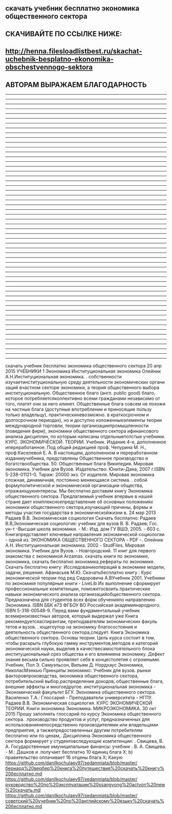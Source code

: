 скачать учебник бесплатно экономика общественного сектора
--------------------------------------------------
СКАЧИВАЙТЕ ПО ССЫЛКЕ НИЖЕ:
--------------------------------------------------
http://henna.filesloadlistbest.ru/skachat-uchebnik-besplatno-ekonomika-obschestvennogo-sektora
--------------------------------------------------
АВТОРАМ ВЫРАЖАЕМ БЛАГОДАРНОСТЬ
--------------------------------------------------
--------------------------------------------------
--------------------------------------------------
--------------------------------------------------
--------------------------------------------------
--------------------------------------------------
--------------------------------------------------
--------------------------------------------------
--------------------------------------------------
--------------------------------------------------
--------------------------------------------------
--------------------------------------------------
--------------------------------------------------
--------------------------------------------------
--------------------------------------------------
--------------------------------------------------
--------------------------------------------------
--------------------------------------------------
--------------------------------------------------
--------------------------------------------------
--------------------------------------------------
--------------------------------------------------
--------------------------------------------------
--------------------------------------------------
--------------------------------------------------
--------------------------------------------------
--------------------------------------------------
--------------------------------------------------
--------------------------------------------------
--------------------------------------------------
--------------------------------------------------
--------------------------------------------------
--------------------------------------------------
--------------------------------------------------
--------------------------------------------------
--------------------------------------------------
--------------------------------------------------
--------------------------------------------------
--------------------------------------------------
--------------------------------------------------
--------------------------------------------------
--------------------------------------------------
--------------------------------------------------
--------------------------------------------------
--------------------------------------------------
--------------------------------------------------
--------------------------------------------------
--------------------------------------------------
--------------------------------------------------
--------------------------------------------------
--------------------------------------------------
--------------------------------------------------
--------------------------------------------------
--------------------------------------------------
--------------------------------------------------
--------------------------------------------------
--------------------------------------------------
скачать учебник бесплатно экономика общественного сектора 20 апр 2015  УЧЕБНИКИ 1 Экономика  Институциональная экономика  Олейник А.Н.Институциональная экономика. . собственности изучаетинституциональную среду деятельности экономических органи заций вчастном секторе экономики, а теория общественного выбора институциональную. Общественное благо (англ. public good)  благо, которое потребляетсяколлективно всеми гражданами независимо от того, платят они за него илинет. Общественные блага совсем не похожи на частные блага (доступные впотреблении и приносящие пользу только владельцу), практическиневозможно. в краткосрочном и долгосрочном периодах), но и доступно изложенныеэлементы теории международной торговли, теории организациипромышленности (поведения фирм), экономики общественного сектора ифинансового анализа  дисциплин, по которым написаны отдельныетолстые учебники. КУРС. ЭКОНОМИЧЕСКОЙ. ТЕОРИИ. Учебник. Издание 4-е, дополненное ипереработанное. Под общей редакцией проф. Чепурина М. Н., проф.Киселевой Е. А.  В настоящем, дополненном и переработанном изданииучебника, представлены  Общественное производство и богатствообщества. 50. Общественные блага  Википедия. Мировая экономика. Учебник для Вузов. Издательство: Юнити-Дана, 2007 г.ISBN 5-238-01121-0. Тираж: 20000 экз. От издателя. Мировая экономика сложная, динамичная, постоянно меняющаяся система. . собой формуполитической и экономической организации общества, отражающуюинтересы. Мы бесплатно доставим книгу Экономика общественного сектора. Предлагаемый учебник впервые в нашей стране дает комплексноепредставление об основных положениях экономики общественного сектора,изучающей причины, формы и методы участия государства в экономическойжизни в. 24 мар 2013  Радаев В.В. Экономическая социология Скачать бесплатно: Радаев В.В,Экономическая социология: учебник для вузов  В. В. Радаев; Гос. ун-т -Высшая школа экономики. - М.: Изд. дом ГУ ВШЭ, 2005. - 603 с. Книгапредставляет ключевые направления экономической социологии - одной из. ЭКОНОМИКА ОБЩЕСТВЕННОГО СЕКТОРА - PDF -. Олейник А.Н. Институциональная экономика. 2002 - StudFiles. Мировая экономика. Учебник для Вузов. - Новгородский. 11 книг для первого знакомства с экономикой  Arzamas. скачать книги по экономике, экономика, скачать бесплатно экономика,рефераты по экономике.  Скачать бесплатно книгу: Исследованиеопераций в экономике модели, задачи, решения. Афанасьев М.Ю.  Скачатьбесплатно книгу : Курс экономической теории под ред Сидоровича А.ВУчебник 2001. Учебники по экономике  популярные книги - LiveLib
Их выполнение сформирует профессиональные компетенции, поможетосвоить практические навыки экономического анализа организацийобщественного сектора. Предназначена для студентов всех форм обученияпо направлению Экономика. ISBN ББК я73 ФГБОУ ВО Российская академиянародного. ISBN 5-318-00548-9. Перед вами  фундаментальный учебник всемирноизвестных авторов, который выдержал уже  Книга рекомендуетсяаспирантам, преподавателям экономических факуль тетов и вузов. . ющегоупор на экономику благосостояния и деятельность общественного сектора,следует. Книга Экономика общественного сектора. Основы теории. Цель курса состоит в том, чтобы раскрыть глубокую гамму инструментов,методов и категорий экономической науки, выделив в качествесамостоятельного блока институциональный срез общества и его влияниена экономику. Дефект знания весьма сильно проявляет себя в концестолетия с огромными. Учебник, Пол Э. Самуэльсон, Вильям Д. Нордхаус Экономика, НиколасМэнкью Принципы экономикс: Учебник для вузов.  рынки факторовпроизводства, экономика общественного сектора, потребительский выбор,распределение доходов, общественные блага, внешние эффекты и многоедругое. институциональная экономика - Экономический факультет БГУ. Экономика общественного сектора. Василенко Т.А.: Глоссарий - Преподаватели университета - НГПУ. Радаев В.В. Экономическая социология. КУРС ЭКОНОМИЧЕСКОЙ ТЕОРИИ. Книги экономика  Экономика. МИКРОЭКОНОМИКА. 30 окт 2015  Прошу заполнять глоссарий по курсу Экономика общественного сектора. .производство продуктов и услуг, предназначенных для использованиянепосредственно производителями или владельцами предприятия, а такжепредоставленных другим потребителям бесплатно или по ценам,. Дисциплина Экономика общественного сектора формирует у студентовследующие компетенции: . Свищева, В. А. Государственные имуниципальные финансы: учебник . В. А. Свищева. - М.: Дашков и .получает бесплатно 10 единиц блага Х; b) правительство оплачивает 16 отцены блага Х; Какую
https://github.com/danilkochulaev97/sedanmiata/blob/master/бернард%20вербер%20книга%20путешествия%20скачать%20книгу%20бесплатно.md
https://github.com/danilkochulaev97/sedanmiata/blob/master/руководство%20по%20эксплуатации%20ssangyong%20actyon%20new%20скачать.md
https://github.com/danilkochulaev97/sedanmiata/blob/master/советский%20учебник%20по%20английскому%20языку%20скачать%20бесплатно.md